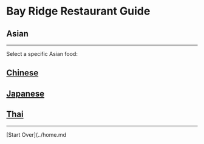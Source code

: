 # Bay Ridge Restaurant Guide
## Asian
---
Select a specific Asian food:
## [Chinese](../chinese.md)
## [Japanese](../japanese.md)
## [Thai](../thai)
---
[Start Over](../home.md